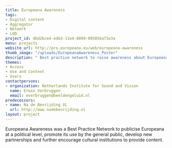 ```yaml
---
title: Europeana Awareness
tags:
- Digital content
- Aggregator
- Network
- LOD
project_id: dbd2bce4-edb3-11e4-8099-005056a71e3a
menu: projects
website_url: http://pro.europeana.eu/web/europeana-awareness
thumb_image: "/uploads/EuropeanaAwareness_Poster"
description: " Best practice network to raise awareness about Europeana"
themes:
- Access
- Use and Context
- Users
contactpersons:
- organization: Netherlands Institute for Sound and Vision
  name: Erwin Verbruggen
  email: everbruggen@beeldengeluid.nl
predecessors:
- name: Na de Bevrijding XL
  url: http://www.nadebevrijding.nl
layout: project
---
```


Europeana Awareness was a Best Practice Network to publicise Europeana at a political level, promote its use by the general public, develop new partnerships and further encourage cultural institutions to provide content.
